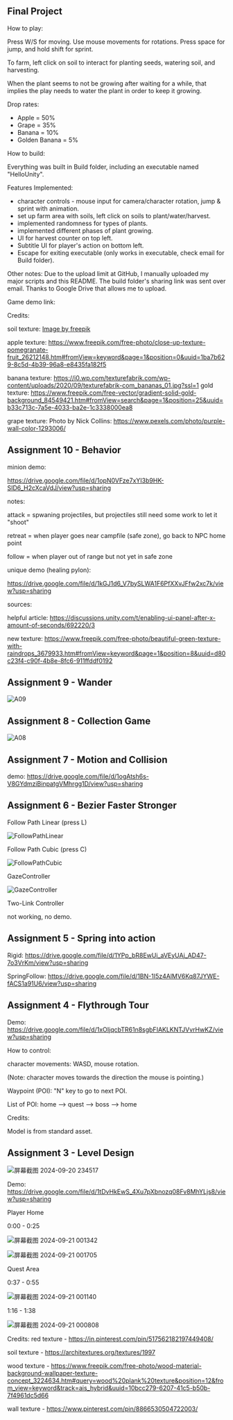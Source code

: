 ## Final Project

How to play: 

Press W/S for moving. Use mouse movements for rotations. Press space for jump, and hold shift for sprint.

To farm, left click on soil to interact for planting seeds, watering soil, and harvesting. 

When the plant seems to not be growing after waiting for a while, that implies the play needs to water the plant in order to keep it growing.

Drop rates: 

- Apple = 50%
- Grape = 35%
- Banana = 10%
- Golden Banana = 5%

How to build: 

Everything was built in Build folder, including an executable named "HelloUnity". 

Features Implemented: 
- character controls - mouse input for camera/character rotation, jump & sprint with animation.
- set up farm area with soils, left click on soils to plant/water/harvest. 
- implemented randomness for types of plants.
- implemented different phases of plant growing.
- UI for harvest counter on top left.
- Subtitle UI for player's action on bottom left.
- Escape for exiting executable (only works in executable, check email for Build folder).

Other notes: 
Due to the upload limit at GitHub, I manually uploaded my major scripts and this README. The build folder's sharing link was sent over email. Thanks to Google Drive that allows me to upload. 

Game demo link: 

Credits: 

soil texture: <a href="https://www.freepik.com/free-photo/rough-stone-wall-texture_1124387.htm#fromView=keyword&page=1&position=0&uuid=460b80eb-9094-4845-bc97-6cbacdb9fd9c">Image by freepik</a>

apple texture: https://www.freepik.com/free-photo/close-up-texture-pomegranate-fruit_26212148.htm#fromView=keyword&page=1&position=0&uuid=1ba7b629-8c5d-4b39-96a8-e8435fa182f5

banana texture: https://i0.wp.com/texturefabrik.com/wp-content/uploads/2020/09/texturefabrik-com_bananas_01.jpg?ssl=1
gold texture: https://www.freepik.com/free-vector/gradient-solid-gold-background_84549421.htm#fromView=search&page=1&position=25&uuid=b33c713c-7a5e-4033-ba2e-1c3338000ea8

grape texture: Photo by Nick Collins: https://www.pexels.com/photo/purple-wall-color-1293006/

## Assignment 10 - Behavior

minion demo: 

https://drive.google.com/file/d/1opN0VFze7xYI3b9HK-SID6_H2cXcaVdJ/view?usp=sharing

notes: 

attack = spwaning projectiles, but projectiles still need some work to let it "shoot"

retreat = when player goes near campfile (safe zone), go back to NPC home point

follow = when player out of range but not yet in safe zone


unique demo (healing pylon): 

https://drive.google.com/file/d/1kGJ1d6_V7bySLWA1F6PfXXvJFfw2xc7k/view?usp=sharing


sources: 

helpful article: https://discussions.unity.com/t/enabling-ui-panel-after-x-amount-of-seconds/692220/3

new texture: https://www.freepik.com/free-photo/beautiful-green-texture-with-raindrops_3679933.htm#fromView=keyword&page=1&position=8&uuid=d80c23f4-c90f-4b8e-8fc6-911ffddf0192

## Assignment 9 - Wander

![A09](https://github.com/user-attachments/assets/11e4259d-b291-467b-9888-9bee2951655d)

## Assignment 8 - Collection Game

![A08](https://github.com/user-attachments/assets/7e4e3809-f208-4511-ad27-b6492371b166)

## Assignment 7 - Motion and Collision

demo: https://drive.google.com/file/d/1ogAtsh6s-V8GYdmziBinpatgVMhrgg1D/view?usp=sharing

## Assignment 6 - Bezier Faster Stronger

Follow Path Linear (press L)

![FollowPathLinear](https://github.com/user-attachments/assets/bab032f9-0648-4fa9-acb0-7167412850b0)

Follow Path Cubic (press C)

![FollowPathCubic](https://github.com/user-attachments/assets/5c074b4d-2803-407c-89e7-6443e5d5d196)

GazeController

![GazeController](https://github.com/user-attachments/assets/1d6c50fd-ef0b-4b0b-9a00-e2c9113b7ecd)

Two-Link Controller

not working, no demo.

## Assignment 5 - Spring into action

Rigid: https://drive.google.com/file/d/1YPp_bR8EwUi_aVEyUAj_AD47-7o3VrKm/view?usp=sharing

SpringFollow: https://drive.google.com/file/d/1BN-1I5z4AlMV6Kq87JYWE-fACS1a91U6/view?usp=sharing

## Assignment 4 - Flythrough Tour

Demo: https://drive.google.com/file/d/1xOIjqcbTR61n8sgbFIAKLKNTJVvrHwKZ/view?usp=sharing

How to control: 

character movements: WASD, mouse rotation. 

(Note: character moves towards the direction the mouse is pointing.)

Waypoint (POI): "N" key to go to next POI. 

List of POI: home --> quest --> boss --> home

Credits: 

Model is from standard asset. 

## Assignment 3 - Level Design

![屏幕截图 2024-09-20 234517](https://github.com/user-attachments/assets/87fff4e7-036e-4c69-bc2a-8a80949d0951)

Demo: https://drive.google.com/file/d/1tDvHkEwS_4Xu7pXbnozq08Fv8MhYLjs8/view?usp=sharing

Player Home

0:00 - 0:25

![屏幕截图 2024-09-21 001342](https://github.com/user-attachments/assets/e39d05bd-7cd5-4217-89b8-86d5ea2fb67f)

![屏幕截图 2024-09-21 001705](https://github.com/user-attachments/assets/a4ee67f2-6ec2-411e-9749-35355dfb1b54)

Quest Area

0:37 - 0:55

![屏幕截图 2024-09-21 001140](https://github.com/user-attachments/assets/26271114-b5a1-4b05-a989-16ef9e21c94d)

1:16 - 1:38

![屏幕截图 2024-09-21 000808](https://github.com/user-attachments/assets/b31622a5-47cd-4163-bc0b-9bf3ec12e537)

Credits:
red texture - https://in.pinterest.com/pin/517562182197449408/

soil texture - https://architextures.org/textures/1997

wood texture - https://www.freepik.com/free-photo/wood-material-background-wallpaper-texture-concept_3224634.htm#query=wood%20plank%20texture&position=12&from_view=keyword&track=ais_hybrid&uuid=10bcc279-6207-41c5-b50b-7f4961dc5d66 

wall texture - https://www.pinterest.com/pin/8866530504722003/
